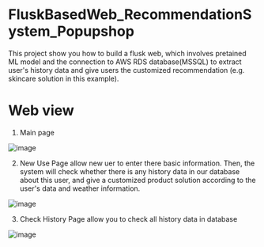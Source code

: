 # FluskBasedWeb_RecommendationSystem_Popupshop
This project show you how to build a flusk web, which involves pretained ML model and the connection to AWS RDS database(MSSQL) to extract user's history data and give users the customized recommendation (e.g. skincare solution in this example).

# Web view

1. Main page

![image](https://github.com/edwardchang0112/FluskBasedWeb_RecommendationSystem_Popupshop/blob/master/MainPage.png) 

2. New Use Page allow new uer to enter there basic information. Then, the system will check whether there is any history data in our database about this user, and give a customized product solution according to the user's data and weather information.

![image](https://github.com/edwardchang0112/FluskBasedWeb_RecommendationSystem_Popupshop/blob/master/NewUserInputPage.png)

3. Check History Page allow you to check all history data in database

![image](https://github.com/edwardchang0112/FluskBasedWeb_RecommendationSystem_Popupshop/blob/master/UserHistoryPage.png)
